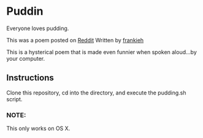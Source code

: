# Puddin

Everyone loves pudding.

This was a poem posted on [Reddit](https://www.reddit.com/r/ShittyPoetry/comments/3t2qje/how_do_you_describe_pudding/)
Written by [frankieh](https://www.reddit.com/user/frankieh)

This is a hysterical poem that is made even funnier when spoken aloud...by your computer. 

## Instructions
Clone this repository, cd into the directory, and execute the pudding.sh script.

### NOTE:
This only works on OS X.